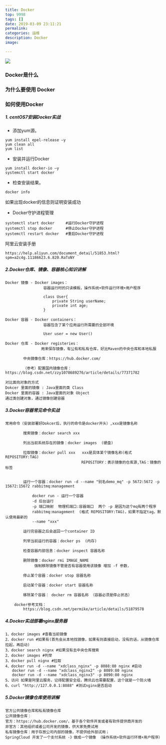 ```yaml
---
title: Docker
top: 9998
tags: []
date: 2019-03-09 23:11:21
permalink:
categories: 运维
description: Docker
image:

---
```


<p class="description"></p>

<meta name="referrer" content="no-referrer" />

<img src="http://blog-mamba.oss-cn-beijing.aliyuncs.com/springboot/title.png">

<!-- more -->

### Docker是什么

###	为什么要使用 Docker

### 如何使用Docker

##### 1. centOS7安装Docker实战

- 添加yum源。

```
yum install epel-release –y
yum clean all
yum list
```

- 安装并运行Docker

```
yum install docker-io –y
systemctl start docker
```

- 检查安装结果。

```
docker info
```

如果出现docker的信息则证明安装成功



- Docker守护进程管理

```
systemctl start docker     #运行Docker守护进程
systemctl stop docker      #停止Docker守护进程
systemctl restart docker   #重启Docker守护进程
```



阿里云安装手册

```
https://help.aliyun.com/document_detail/51853.html?spm=a2c4g.11186623.6.820.RaToNY
```



##### 2.Docker仓库、镜像、容器核心知识讲解

```
Docker 镜像 - Docker images：
				 容器运行时的只读模板，操作系统+软件运行环境+用户程序
				 
				 class User{
					 private String userName;
					 private int age;
				 }
				 
Docker 容器 - Docker containers：
                 容器包含了某个应用运行所需要的全部环境
				
				 User user = new User()
				 
Docker 仓库 - Docker registeries： 
				用来保存镜像，有公有和私有仓库，好比Maven的中央仓库和本地私服
	
		中央镜像仓库：https://hub.docker.com/
		
		（参考）配置国内镜像仓库：https://blog.csdn.net/zzy1078689276/article/details/77371782

对比面向对象的方式
Dokcer 里面的镜像 : Java里面的类 Class
Docker 里面的容器 : Java里面的对象 Object
通过类创建对象，通过镜像创建容器
```



##### 3.Docker容器常见命令实战

```
常用命令（安装部署好Dokcer后，执行的命令是docker开头）,xxx是镜像名称

		搜索镜像：docker search xxx
		
		列出当前系统存在的镜像：docker images  (硬盘)
		
		拉取镜像：docker pull xxx   xxx是具体某个镜像名称(格式 REPOSITORY:TAG)
								  REPOSITORY：表示镜像的仓库源,TAG：镜像的标签
								 
								  
		运行一个容器：docker run -d --name "别名demo_mq" -p 5672:5672 -p 15672:15672 rabbitmq:management
		
			docker run - 运行一个容器
			-d 后台运行
			-p 端口映射  物理机端口:容器端口  两个 -p 是因为这个mq有两个程序
			rabbitmq:management  (格式 REPOSITORY:TAG)，如果不指定tag，默认使用最新的
			--name "xxx"
			
		运行完容器之后会返回一个container ID
		
		列举当前运行的容器：docker ps	 (内存)
		
		检查容器内部信息：docker inspect 容器名称
		
		删除镜像：docker rmi IMAGE_NAME
			 强制移除镜像不管是否有容器使用该镜像 增加 -f 参数，
		
		停止某个容器：docker stop 容器名称
		
		启动某个容器：docker start 容器名称
		
		移除某个容器： docker rm 容器名称 （容器必须是停止状态）
	
	docker参考文档：
		https://blog.csdn.net/permike/article/details/51879578
```

##### 4.Docker实战部署nginx服务器

```
1、docker images #查看当前镜像
2、docker run #如果有(首先会从本地找镜像，如果有则直接启动，没有的话，从镜像仓库拉起，再启动) 
3、docker search nignx #如果没有去中央仓库搜索
2、docker images #列举 
3、docker pull nignx #拉取 
4、docker run -d --name "xdclass_nginx" -p 8088:80 nginx #启动 
   docker run -d --name "xdclass_nginx2" -p 8089:80 nginx 
   docker run -d --name "xdclass_nginx3" -p 8090:80 nginx 
5、访问 如果是阿里云服务，记得配置安全组，腾讯云也需要配置，这个就是一个防火墙
6、curl "http://127.0.0.1:8088" #测试nginx是否启动 
```

##### 5.Docker镜像仓库使用讲解

```
官方公共镜像仓库和私有镜像仓库
公共镜像仓库：
官方：https://hub.docker.com/，基于各个软件开发或者有软件提供商开发的
非官方：其他组织或者公司开发的镜像，供大家免费试用
私有镜像仓库：用于存放公司内部的镜像，不提供给外部试用； 
SpringCloud 开发了一个支付系统 -》做成一个镜像 （操作系统+软件运行环境+用户程序）
```

